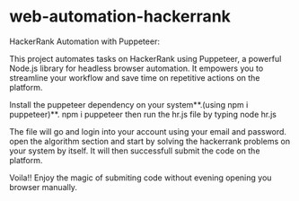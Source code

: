 # web-automation-hackerrank

 HackerRank Automation with Puppeteer:

This project automates tasks on HackerRank using Puppeteer, a powerful Node.js library for headless browser automation. It empowers you to streamline your workflow and save time on repetitive actions on the platform.

Install the puppeteer dependency on your system**.(using npm i puppeteer)**.
npm i puppeteer
then run the hr.js file by typing 
node hr.js

The file will go and login into your account using your email and password.
open the algorithm section and start by solving the hackerrank problems on your system by itself.
It will then successfull submit the code on the platform.

Voila!! Enjoy the magic of submiting code without evening opening you browser manually.
 
